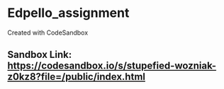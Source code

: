 # Edpello_assignment

Created with CodeSandbox

## Sandbox Link: https://codesandbox.io/s/stupefied-wozniak-z0kz8?file=/public/index.html
